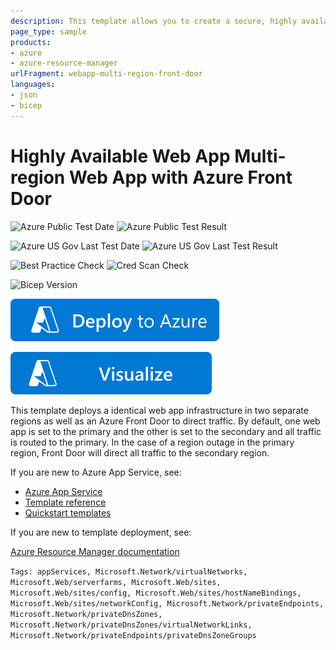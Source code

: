 ```yaml
---
description: This template allows you to create a secure, highly available, multi-region end to end solution with two web apps behind Azure Front Door
page_type: sample
products:
- azure
- azure-resource-manager
urlFragment: webapp-multi-region-front-door
languages:
- json
- bicep
---
```

# Highly Available Web App Multi-region Web App with Azure Front Door

![Azure Public Test Date](https://azurequickstartsservice.blob.core.windows.net/badges/quickstarts/microsoft.web/webapp-multi-region-front-door/PublicLastTestDate.svg)
![Azure Public Test Result](https://azurequickstartsservice.blob.core.windows.net/badges/quickstarts/microsoft.web/webapp-multi-region-front-door/PublicDeployment.svg)

![Azure US Gov Last Test Date](https://azurequickstartsservice.blob.core.windows.net/badges/quickstarts/microsoft.web/webapp-multi-region-front-door/FairfaxLastTestDate.svg)
![Azure US Gov Last Test Result](https://azurequickstartsservice.blob.core.windows.net/badges/quickstarts/microsoft.web/webapp-multi-region-front-door/FairfaxDeployment.svg)

![Best Practice Check](https://azurequickstartsservice.blob.core.windows.net/badges/quickstarts/microsoft.web/webapp-multi-region-front-door/BestPracticeResult.svg)
![Cred Scan Check](https://azurequickstartsservice.blob.core.windows.net/badges/quickstarts/microsoft.web/webapp-multi-region-front-door/CredScanResult.svg)

![Bicep Version](https://azurequickstartsservice.blob.core.windows.net/badges/quickstarts/microsoft.web/webapp-multi-region-front-door/BicepVersion.svg)

[![Deploy To Azure](https://raw.githubusercontent.com/Azure/azure-quickstart-templates/master/1-CONTRIBUTION-GUIDE/images/deploytoazure.svg?sanitize=true)](https://portal.azure.com/#create/Microsoft.Template/uri/https%3A%2F%2Fraw.githubusercontent.com%2FAzure%2Fazure-quickstart-templates%2Fmaster%2Fquickstarts%2Fmicrosoft.web%2Fwebapp-multi-region-front-door%2Fazuredeploy.json)

[![Visualize](https://raw.githubusercontent.com/Azure/azure-quickstart-templates/master/1-CONTRIBUTION-GUIDE/images/visualizebutton.svg?sanitize=true)](http://armviz.io/#/?load=https%3A%2F%2Fraw.githubusercontent.com%2FAzure%2Fazure-quickstart-templates%2Fmaster%2Fquickstarts%2Fmicrosoft.web%2Fwebapp-multi-region-front-door%2Fazuredeploy.json)

This template deploys a identical web app infrastructure in two separate regions as well as an Azure Front Door to direct traffic. By default, one web app is set to the primary and the other is set to the secondary and all traffic is routed to the primary. In the case of a region outage in the primary region, Front Door will direct all traffic to the secondary region.

If you are new to Azure App Service, see:

- [Azure App Service](https://azure.microsoft.com/services/app-service/web/)
- [Template reference](https://docs.microsoft.com/azure/templates/microsoft.web/allversions)
- [Quickstart templates](https://azure.microsoft.com/resources/templates/?resourceType=Microsoft.Compute&pageNumber=1&sort=Popular&term=web+apps)

If you are new to template deployment, see:

[Azure Resource Manager documentation](https://docs.microsoft.com/azure/azure-resource-manager/)

`Tags: appServices, Microsoft.Network/virtualNetworks, Microsoft.Web/serverfarms, Microsoft.Web/sites, Microsoft.Web/sites/config, Microsoft.Web/sites/hostNameBindings, Microsoft.Web/sites/networkConfig, Microsoft.Network/privateEndpoints, Microsoft.Network/privateDnsZones, Microsoft.Network/privateDnsZones/virtualNetworkLinks, Microsoft.Network/privateEndpoints/privateDnsZoneGroups`
